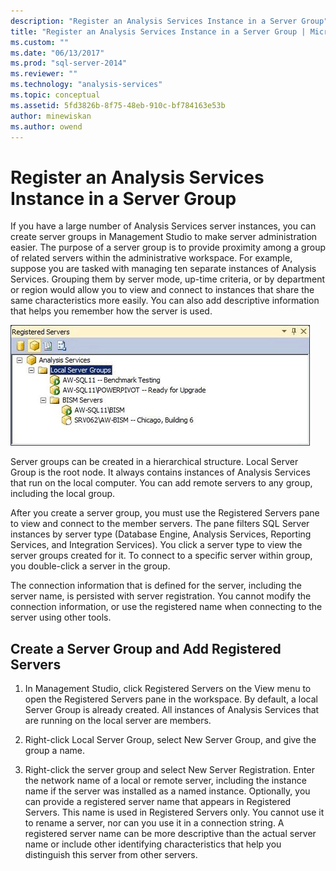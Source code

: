 ```yaml
---
description: "Register an Analysis Services Instance in a Server Group"
title: "Register an Analysis Services Instance in a Server Group | Microsoft Docs"
ms.custom: ""
ms.date: "06/13/2017"
ms.prod: "sql-server-2014"
ms.reviewer: ""
ms.technology: "analysis-services"
ms.topic: conceptual
ms.assetid: 5fd3826b-8f75-48eb-910c-bf784163e53b
author: minewiskan
ms.author: owend
---
```

# Register an Analysis Services Instance in a Server Group
  If you have a large number of Analysis Services server instances, you can create server groups in Management Studio to make server administration easier. The purpose of a server group is to provide proximity among a group of related servers within the administrative workspace. For example, suppose you are tasked with managing ten separate instances of Analysis Services. Grouping them by server mode, up-time criteria, or by department or region would allow you to view and connect to instances that share the same characteristics more easily. You can also add descriptive information that helps you remember how the server is used.

 ![Registered Server pane with member servers](../media/ssas-ssms-registerserver.gif "Registered Server pane with member servers")

 Server groups can be created in a hierarchical structure. Local Server Group is the root node. It always contains instances of Analysis Services that run on the local computer. You can add remote servers to any group, including the local group.

 After you create a server group, you must use the Registered Servers pane to view and connect to the member servers. The pane filters SQL Server instances by server type (Database Engine, Analysis Services, Reporting Services, and Integration Services). You click a server type to view the server groups created for it. To connect to a specific server within group, you double-click a server in the group.

 The connection information that is defined for the server, including the server name, is persisted with server registration. You cannot modify the connection information, or use the registered name when connecting to the server using other tools.

## Create a Server Group and Add Registered Servers

1.  In Management Studio, click Registered Servers on the View menu to open the Registered Servers pane in the workspace. By default, a local Server Group is already created. All instances of Analysis Services that are running on the local server are members.

2.  Right-click Local Server Group, select New Server Group, and give the group a name.

3.  Right-click the server group and select New Server Registration. Enter the network name of a local or remote server, including the instance name if the server was installed as a named instance. Optionally, you can provide a registered server name that appears in Registered Servers. This name is used in Registered Servers only. You cannot use it to rename a server, nor can you use it in a connection string. A registered server name can be more descriptive than the actual server name or include other identifying characteristics that help you distinguish this server from other servers.



